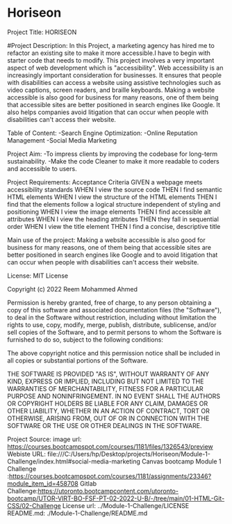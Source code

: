 # Horiseon
Project Title:
HORISEON

#Project Description:
In this Project, a marketing agency has hired me to refactor an existing site to make it more accessible.I have to begin with starter code that needs to modify. 
This project involves a very important aspect of web development which is "accessibility".
Web accessibility is an increasingly important consideration for businesses. 
It ensures that people with disabilities can access a website using assistive technologies such as video captions, screen readers, and braille keyboards.
Making a website accessible is also good for business for many reasons, one of them being that accessible sites are better positioned in search engines like Google.
It also helps companies avoid litigation that can occur when people with disabilities can't access their website.

Table of Content:
-Search Engine Optimization:
-Online Reputation Management
-Social Media Marketing

Project Aim:
-To impress clients by improving the codebase for long-term sustainability.
-Make the code Cleaner to make it more readable to coders and accessible to users.

Project Requirements:
Acceptance Criteria
GIVEN a webpage meets accessibility standards
WHEN I view the source code
THEN I find semantic HTML elements
WHEN I view the structure of the HTML elements
THEN I find that the elements follow a logical structure independent of styling and positioning
WHEN I view the image elements
THEN I find accessible alt attributes
WHEN I view the heading attributes
THEN they fall in sequential order
WHEN I view the title element
THEN I find a concise, descriptive title

Main use of the project:
Making a website accessible is also good for business for many reasons, one of them being that accessible sites are better positioned in search engines like Google
and to avoid litigation that can occur when people with disabilities can't access their website.

License:
MIT License

Copyright (c) 2022 Reem Mohammed Ahmed

Permission is hereby granted, free of charge, to any person obtaining a copy
of this software and associated documentation files (the "Software"), to deal
in the Software without restriction, including without limitation the rights
to use, copy, modify, merge, publish, distribute, sublicense, and/or sell
copies of the Software, and to permit persons to whom the Software is
furnished to do so, subject to the following conditions:

The above copyright notice and this permission notice shall be included in all
copies or substantial portions of the Software.

THE SOFTWARE IS PROVIDED "AS IS", WITHOUT WARRANTY OF ANY KIND, EXPRESS OR
IMPLIED, INCLUDING BUT NOT LIMITED TO THE WARRANTIES OF MERCHANTABILITY,
FITNESS FOR A PARTICULAR PURPOSE AND NONINFRINGEMENT. IN NO EVENT SHALL THE
AUTHORS OR COPYRIGHT HOLDERS BE LIABLE FOR ANY CLAIM, DAMAGES OR OTHER
LIABILITY, WHETHER IN AN ACTION OF CONTRACT, TORT OR OTHERWISE, ARISING FROM,
OUT OF OR IN CONNECTION WITH THE SOFTWARE OR THE USE OR OTHER DEALINGS IN THE
SOFTWARE.


Project Source:
image url: https://courses.bootcampspot.com/courses/1181/files/1326543/preview
Webiste URL: file:///C:/Users/hp/Desktop/projects/Horiseon/Module-1-Challenge/index.html#social-media-marketing
Canvas bootcamp Module 1 Challenge :https://courses.bootcampspot.com/courses/1181/assignments/23346?module_item_id=458708
Gitlab Challenge:https://utoronto.bootcampcontent.com/utoronto-bootcamp/UTOR-VIRT-BO-FSF-PT-02-2022-U-B/-/tree/main/01-HTML-Git-CSS/02-Challenge
License url: ../Module-1-Challenge/LICENSE
README.md: ./Module-1-Challenge/README.md